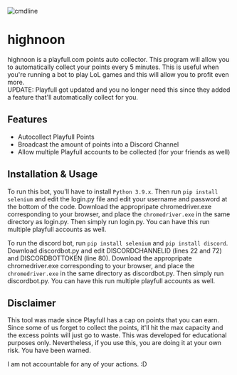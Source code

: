 ![cmdline](https://i.imgur.com/5XH7wf4.png)

# highnoon

highnoon is a playfull.com points auto collector. This program will allow you to automatically collect your points every 5 minutes. This is useful when you're running a bot to play LoL games and this will allow you to profit even more.
<br>UPDATE: Playfull got updated and you no longer need this since they added a feature that'll automatically collect for you.

## Features

- Autocollect Playfull Points
- Broadcast the amount of points into a Discord Channel
- Allow multiple Playfull accounts to be collected (for your friends as well)

## Installation & Usage

To run this bot, you'll have to install ```Python 3.9.x```. Then run ```pip install selenium``` and edit the login.py file and edit your username and password at the bottom of the code. Download the appropripate chromedriver.exe corresponding to your browser, and place the ```chromedriver.exe``` in the same directory as login.py. Then simply run login.py. You can have this run multiple playfull accounts as well.

To run the discord bot, run ```pip install selenium``` and ```pip install discord```. Download discordbot.py and edit DISCORDCHANNELID (lines 22 and 72) and DISCORDBOTTOKEN (line 80). Download the appropripate chromedriver.exe corresponding to your browser, and place the ```chromedriver.exe``` in the same directory as discordbot.py. Then simply run discordbot.py. You can have this run multiple playfull accounts as well.

## Disclaimer

This tool was made since Playfull has a cap on points that you can earn. Since some of us forget to collect the points, it'll hit the max capacity and the excess points will just go to waste. This was developed for educational purposes only. Nevertheless, if you use this, you are doing it at your own risk. You have been warned.

I am not accountable for any of your actions. :D
